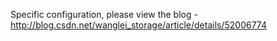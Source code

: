 Specific configuration, please view the blog 
       - http://blog.csdn.net/wanglei_storage/article/details/52006774
